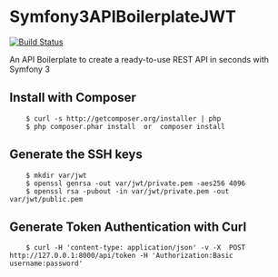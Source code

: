 # Symfony3APIBoilerplateJWT

[![Build Status](https://travis-ci.org/Tony133/Symfony3APIBoilerplateJWT.svg?branch=master)](https://travis-ci.org/Tony133/Symfony3APIBoilerplateJWT)

An API Boilerplate to create a ready-to-use REST API in seconds with Symfony 3

## Install with Composer

```
	$ curl -s http://getcomposer.org/installer | php
	$ php composer.phar install	 or  composer install 
```

## Generate the SSH keys

```
	$ mkdir var/jwt 
	$ openssl genrsa -out var/jwt/private.pem -aes256 4096 
	$ openssl rsa -pubout -in var/jwt/private.pem -out var/jwt/public.pem
```

## Generate Token Authentication with Curl

```
	$ curl -H 'content-type: application/json' -v -X  POST http://127.0.0.1:8000/api/token -H 'Authorization:Basic username:password'
```
